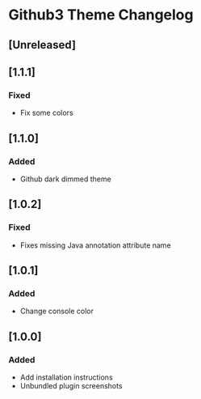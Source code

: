 <!-- Keep a Changelog guide -> https://keepachangelog.com -->

# Github3 Theme Changelog

## [Unreleased]

## [1.1.1]

### Fixed

- Fix some colors

## [1.1.0]

### Added

- Github dark dimmed theme

## [1.0.2]

### Fixed

- Fixes missing Java annotation attribute name

## [1.0.1]

### Added

- Change console color

## [1.0.0]

### Added

- Add installation instructions
- Unbundled plugin screenshots
